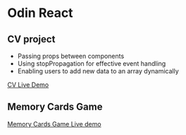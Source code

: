 # Odin React

 ## CV project

- Passing props between components
- Using stopPropagation for effective event handling
- Enabling users to add new data to an array dynamically

[CV Live Demo](https://65ae299a31747e078735960d--luxury-madeleine-fc7e9c.netlify.app/)

## Memory Cards Game
[Memory Cards Game Live demo](https://65d78b35568a5920d7fcb1f9--effervescent-sherbet-d2d366.netlify.app/)
